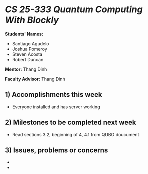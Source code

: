 # *CS 25-333 Quantum Computing With Blockly*

**Students' Names:**

 - Santiago Agudelo 
 - Joshua Pomeroy
 - Steven Acosta
 - Robert Duncan

**Mentor:**
Thang Dinh

**Faculty Advisor:**
Thang Dinh

## 1) Accomplishments this week ##
   - Everyone installed and has server working 

## 2) Milestones to be completed next week ##
   - Read sections 3.2, beginning of 4, 4.1 from QUBO doucument

## 3) Issues, problems or concerns ##
   - 
   - 
   


